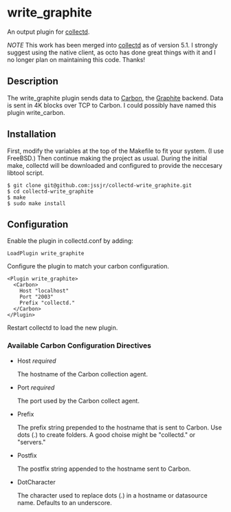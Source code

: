 write\_graphite
==============

An output plugin for [collectd](http://collectd.org).

*NOTE* This work has been merged into [collectd](http://collectd.org/) as of version 5.1. I strongly suggest using the native client, as octo has done great things with it and I no longer plan on maintaining this code. Thanks!

Description
-----------

The write\_graphite plugin sends data to [Carbon](http://graphite.wikidot.com/carbon), the [Graphite](http://graphite.wikidot.com) backend. Data is sent in 4K blocks over TCP to Carbon. I could possibly have named this plugin write\_carbon.


Installation
------------

First, modify the variables at the top of the Makefile to fit your system. (I use FreeBSD.) Then continue making the project as usual. During the initial make, collectd will be downloaded and configured to provide the neccesary libtool script.

    $ git clone git@github.com:jssjr/collectd-write_graphite.git
    $ cd collectd-write_graphite
    $ make
    $ sudo make install


Configuration
-------------

Enable the plugin in collectd.conf by adding:

    LoadPlugin write_graphite

Configure the plugin to match your carbon configuration.

    <Plugin write_graphite>
      <Carbon>
        Host "localhost"
        Port "2003"
        Prefix "collectd."
      </Carbon>
    </Plugin>

Restart collectd to load the new plugin.

### Available Carbon Configuration Directives

*    Host *required*

     The hostname of the Carbon collection agent.

*    Port *required*

     The port used by the Carbon collect agent.

*    Prefix

     The prefix string prepended to the hostname that is sent to Carbon. Use dots (.) to create folders. A good choise might be "collectd." or "servers."

*    Postfix

     The postfix string appended to the hostname sent to Carbon.

*    DotCharacter

     The character used to replace dots (.) in a hostname or datasource name. Defaults to an underscore.
